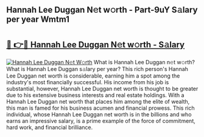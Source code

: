 ## Hannah Lee Duggan N𝚎t w𝚘rth - Part-9uY S𝚊lary per year Wmtm1

# <h2><a href="http://gc0oer.nevu.top/?p=Hannah+Lee+Duggan">🔗 👉🔴 Hannah Lee Duggan N𝚎t w𝚘rth - S𝚊lary</a></h2>

[![Hannah Lee Duggan N𝚎t W𝚘rth](https://i.imgur.com/Oavwk0R.jpeg)](http://gc0oer.nevu.top/?p=Hannah+Lee+Duggan)
What is Hannah Lee Duggan n𝚎t w𝚘rth? What is Hannah Lee Duggan s𝚊lary per year?
This rich person's Hannah Lee Duggan net worth is considerable, earning him a spot among the industry's most financially successful. His income from his job is substantial, however, Hannah Lee Duggan net worth is thought to be greater due to his extensive business interests and real estate holdings. With a Hannah Lee Duggan net worth that places him among the elite of wealth, this man is famed for his business acumen and financial prowess. This rich individual, whose Hannah Lee Duggan net worth is in the billions and who earns an impressive salary, is a prime example of the force of commitment, hard work, and financial brilliance.
